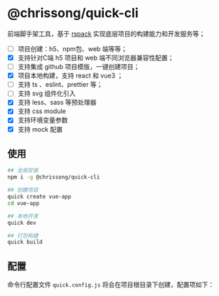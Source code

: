# @chrissong/quick-cli

前端脚手架工具，基于 [rspack](https://github.com/web-infra-dev/rspack) 实现底层项目的构建能力和开发服务等；

- [ ] 项目创建：h5、npm包、web 端等等；
- [x] 支持针对C端 h5 项目和 web 端不同浏览器兼容性配置；
- [ ] 支持集成 github 项目模版，一键创建项目；
- [x] 项目本地构建，支持 react 和 vue3 ；
- [ ] 支持 ts 、eslint、prettier 等；
- [ ] 支持 svg 组件化引入
- [x] 支持 less、sass 等预处理器
- [x] 支持 css module
- [x] 支持环境变量参数
- [x] 支持 mock 配置

## 使用

```sh
## 全局安装
npm i -g @chrissong/quick-cli

## 创建项目
quick create vue-app
cd vue-app

## 本地开发
quick dev

## 打包构建
quick build

```

## 配置
命令行配置文件 `quick.config.js` 将会在项目根目录下创建，配置项如下：
